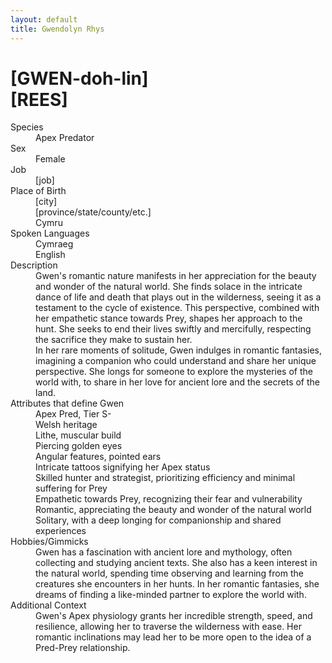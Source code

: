 ```yaml
---
layout: default
title: Gwendolyn Rhys
---
```

# [GWEN-doh-lin]<br>[REES]
<dl>
<dt>Species</dt>
<dd>Apex Predator</dd>
<dt>Sex</dt>
<dd>Female</dd>
<dt>Job</dt>
<dd>[job]</dd>
<dt>Place of Birth</dt>
<dd>[city]</dd>
<dd>[province/state/county/etc.]</dd>
<dd>Cymru</dd>
<dt>Spoken Languages</dt>
<dd>Cymraeg</dd>
<dd>English</dd>
<dt>Description</dt>
<dd>Gwen's romantic nature manifests in her appreciation for the beauty and wonder of the natural world. She finds solace in the intricate dance of life and death that plays out in the wilderness, seeing it as a testament to the cycle of existence. This perspective, combined with her empathetic stance towards Prey, shapes her approach to the hunt. She seeks to end their lives swiftly and mercifully, respecting the sacrifice they make to sustain her.</dd>
<dd>In her rare moments of solitude, Gwen indulges in romantic fantasies, imagining a companion who could understand and share her unique perspective. She longs for someone to explore the mysteries of the world with, to share in her love for ancient lore and the secrets of the land.</dd>
<dt>Attributes that define Gwen</dt>
<dd>Apex Pred, Tier S-</dd>
<dd>Welsh heritage</dd>
<dd>Lithe, muscular build</dd>
<dd>Piercing golden eyes</dd>
<dd>Angular features, pointed ears</dd>
<dd>Intricate tattoos signifying her Apex status</dd>
<dd>Skilled hunter and strategist, prioritizing efficiency and minimal suffering for Prey</dd>
<dd>Empathetic towards Prey, recognizing their fear and vulnerability</dd>
<dd>Romantic, appreciating the beauty and wonder of the natural world</dd>
<dd>Solitary, with a deep longing for companionship and shared experiences</dd>
<dt>Hobbies/Gimmicks</dt>
<dd>Gwen has a fascination with ancient lore and mythology, often collecting and studying ancient texts. She also has a keen interest in the natural world, spending time observing and learning from the creatures she encounters in her hunts. In her romantic fantasies, she dreams of finding a like-minded partner to explore the world with.</dd>
<dt>Additional Context</dt>
<dd>Gwen's Apex physiology grants her incredible strength, speed, and resilience, allowing her to traverse the wilderness with ease. Her romantic inclinations may lead her to be more open to the idea of a Pred-Prey relationship.</dd>
</dl>